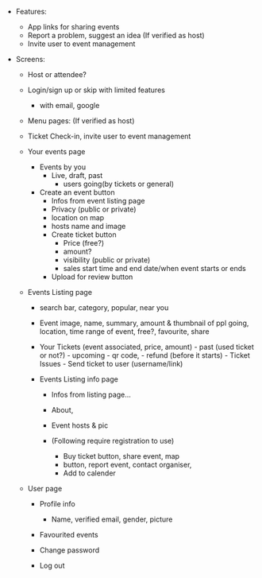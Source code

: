- Features:
    - App links for sharing events
    - Report a problem, suggest an idea
    (If verified as host)
    - Invite user to event management

- Screens:
    - Host or attendee?
    - Login/sign up or skip with limited features
        - with email, google
    - Menu pages:
    (If verified as host)
    - Ticket Check-in, invite user to event management
    - Your events page
        - Events by you
            - Live, draft, past
                - users going(by tickets or general)
        - Create an event button
            - Infos from event listing page
            - Privacy (public or private)
            - location on map
            - hosts name and image
            - Create ticket button
                - Price (free?)
                - amount?
                - visibility (public or private)
                - sales start time and end date/when
                event starts or ends
            - Upload for review button

    - Events Listing page
        - search bar, category, popular, near you
        - Event image, name, summary, amount & thumbnail of ppl going, location, time range of event, free?, favourite, share

        - Your Tickets (event associated, price, amount)
                - past (used ticket or not?)
                - upcoming
                    - qr code,
                    - refund (before it starts)
                - Ticket Issues
                - Send ticket to user (username/link)

        - Events Listing info page
            - Infos from listing page...
            - About,
            - Event hosts & pic

            - (Following require registration to use)
                - Buy ticket button, share event, map
                - button, report event, contact organiser,
                - Add to calender

    - User page
        - Profile info
            - Name, verified email, gender, picture

        - Favourited events

        - Change password
        - Log out

